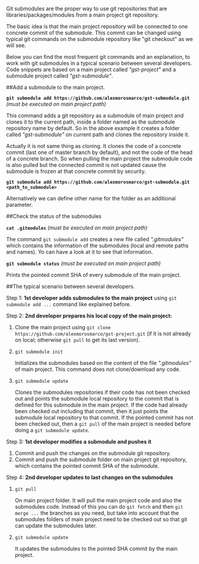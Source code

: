 Git submodules are the proper way to use git repositories that are libraries/packages/modules from a main project git repository.

The basic idea is that the main project repository will be connected to one concrete commit of the submodule. This commit can be changed using typical git commands on the submodule repository like "git checkout" as we will see.

Below you can find the most frequent git commands and an explanation, to work with git submodules in a typical scenario between several developers. Code snippets are based on a main project called *"gst-project"* and a submodule project called *"gst-submodule"*.

##Add a submodule to the main project.

**`git submodule add https://github.com/alexmorosmarco/gst-submodule.git`**
*(must be executed on main project path)*

This command adds a git repository as a submodule of main project and clones it to the current path, inside a folder named as the submodule repository name by default. So in the above example it creates a folder called *"gst-submodule"* on current path and clones the repository inside it.

Actually it is not same thing as cloning. It clones the code of a concrete commit (last one of master branch by default), and not the code of the head of a concrete branch. So when pulling the main project the submodule code is also pulled but the connected commit is not updated cause the submodule is frozen at that concrete commit by security.

**`git submodule add https://github.com/alexmorosmarco/gst-submodule.git <path_to_submodule>`**

Alternatively we can define other name for the folder as an additional parameter.

##Check the status of the submodules

**`cat .gitmodules`**
*(must be executed on main project path)*

The command `git submodule add` creates a new file called *".gitmodules"* which contains the information of the submodules (local and remote paths and names). Yo can have a look at it to see that information.

**`git submodule status`**
*(must be executed on main project path)*

Prints the pointed commit SHA of every submodule of the main project.

##The typical scenario between several developers.

Step 1: **1st developer adds submodules to the main project** using `git submodule add ...` command like explained before.

Step 2: **2nd developer prepares his local copy of the main project:**
  1. Clone the main project using `git clone https://github.com/alexmorosmarco/gst-project.git` (if it is not already on local; otherwise `git pull` to get its last version).
  2. `git submodule init`

     Initializes the submodules based on the content of the file *".gitmodules"* of main project. This command does not clone/download any code.
  3. `git submodule update`

     Clones the submodules repositories if their code has not been checked out and points the submodule local repository to the commit that is defined for this submodule in the main project. If the code had already been checked out including that commit, then it just points the submodule local repository to that commit. If the pointed commit has not been checked out, then a `git pull` of the main project is needed before doing a `git submodule update`.
     
Step 3: **1st developer modifies a submodule and pushes it**
  1. Commit and push the changes on the submodule git repository.
  2. Commit and push the submodule folder on main project git repository, which contains the pointed commit SHA of the submodule.
  
Step 4: **2nd developer updates to last changes on the submodules**
  1. `git pull`

      On main project folder. It will pull the main project code and also the submodules code. Instead of this you can do `git fetch` and then `git merge ...` the branches as you need, but take into account that the submodules folders of main project need to be checked out so that git can update the submodules later.
  2. `git submodule update`

     It updates the submodules to the pointed SHA commit by the main project.


